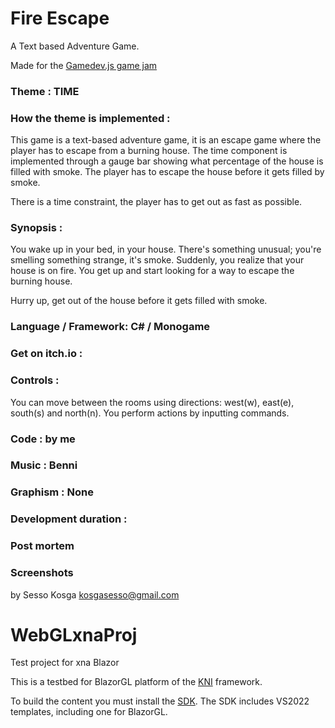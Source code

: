 # Fire Escape

A Text based Adventure Game.

Made for the [Gamedev.js game jam]()

### Theme : TIME

### How the theme is implemented : 

This game is a text-based adventure game, it is an escape game where the player has to escape from a burning house. The time component is implemented through a gauge bar showing what percentage of the house is filled with smoke. The player has to escape the house before it gets filled by smoke. 

There is a time constraint, the player has to get out as fast as possible.

### Synopsis : 

You wake up in your bed, in your house. There's something unusual; you're smelling something strange, it's smoke. Suddenly, you realize that your house is on fire. You get up and start looking for a way to escape the burning house. 

Hurry up, get out of the house before it gets filled with smoke.

### Language / Framework: C# / Monogame

### Get on itch.io : 

### Controls :

You can move between the rooms using directions: west(w), east(e), south(s) and north(n). You perform actions by inputting commands.


### Code : by me

### Music : Benni

### Graphism : None

### Development duration : 

### Post mortem


### Screenshots


by Sesso Kosga kosgasesso@gmail.com


# WebGLxnaProj


Test project for xna Blazor


This is a testbed for BlazorGL platform of the [KNI](https://github.com/kniEngine/kni) framework.

To build the content you must install the [SDK](https://github.com/kniEngine/kni/releases/tag/v3.8.9102).
The SDK includes VS2022 templates, including one for BlazorGL.
 
